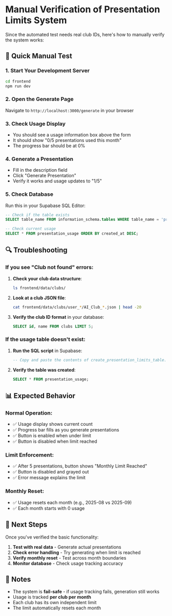 # Manual Verification of Presentation Limits System

Since the automated test needs real club IDs, here's how to manually verify the system works:

## 🧪 Quick Manual Test

### 1. **Start Your Development Server**
```bash
cd frontend
npm run dev
```

### 2. **Open the Generate Page**
Navigate to `http://localhost:3000/generate` in your browser

### 3. **Check Usage Display**
- You should see a usage information box above the form
- It should show "0/5 presentations used this month"
- The progress bar should be at 0%

### 4. **Generate a Presentation**
- Fill in the description field
- Click "Generate Presentation"
- Verify it works and usage updates to "1/5"

### 5. **Check Database**
Run this in your Supabase SQL Editor:
```sql
-- Check if the table exists
SELECT table_name FROM information_schema.tables WHERE table_name = 'presentation_usage';

-- Check current usage
SELECT * FROM presentation_usage ORDER BY created_at DESC;
```

## 🔍 Troubleshooting

### If you see "Club not found" errors:

1. **Check your club data structure**:
   ```bash
   ls frontend/data/clubs/
   ```

2. **Look at a club JSON file**:
   ```bash
   cat frontend/data/clubs/user_*/AI_Club_*.json | head -20
   ```

3. **Verify the club ID format** in your database:
   ```sql
   SELECT id, name FROM clubs LIMIT 5;
   ```

### If the usage table doesn't exist:

1. **Run the SQL script** in Supabase:
   ```sql
   -- Copy and paste the contents of create_presentation_limits_table.sql
   ```

2. **Verify the table was created**:
   ```sql
   SELECT * FROM presentation_usage;
   ```

## 📊 Expected Behavior

### Normal Operation:
- ✅ Usage display shows current count
- ✅ Progress bar fills as you generate presentations
- ✅ Button is enabled when under limit
- ✅ Button is disabled when limit reached

### Limit Enforcement:
- ✅ After 5 presentations, button shows "Monthly Limit Reached"
- ✅ Button is disabled and grayed out
- ✅ Error message explains the limit

### Monthly Reset:
- ✅ Usage resets each month (e.g., 2025-08 vs 2025-09)
- ✅ Each month starts with 0 usage

## 🚀 Next Steps

Once you've verified the basic functionality:

1. **Test with real data** - Generate actual presentations
2. **Check error handling** - Try generating when limit is reached
3. **Verify monthly reset** - Test across month boundaries
4. **Monitor database** - Check usage tracking accuracy

## 📝 Notes

- The system is **fail-safe** - if usage tracking fails, generation still works
- Usage is tracked **per club per month**
- Each club has its own independent limit
- The limit automatically resets each month
